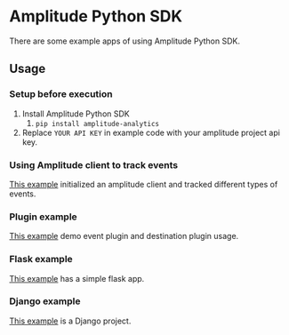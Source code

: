 # Amplitude Python SDK

There are some example apps of using Amplitude Python SDK.

## Usage

### Setup before execution

1. Install Amplitude Python SDK
   1. `pip install amplitude-analytics`
2. Replace `YOUR API KEY` in example code with your amplitude project api key.

### Using Amplitude client to track events

[This example](track_example) initialized an amplitude client and tracked different types of events.

### Plugin example

[This example](plugin_example) demo event plugin and destination plugin usage.

### Flask example

[This example](flask_example) has a simple flask app.

### Django example

[This example](django_example) is a Django project.